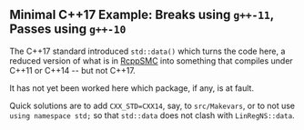 ## Minimal C++17 Example:  Breaks using `g++-11`, Passes using `g++-10`

The C++17 standard introduced `std::data()` which turns the code here, a
reduced version of what is in [RcppSMC](https://github.com/rcppsmc/rcppsmc)
into something that compiles under C++11 or C++14 -- but not C++17.

It has not yet been worked here which package, if any, is at fault. 

Quick solutions are to add `CXX_STD=CXX14`, say, to `src/Makevars`, or to not
use `using namespace std;` so that `std::data` does not clash with `LinRegNS::data`.

